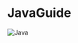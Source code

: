 # JavaGuide

![Java](https://user-images.githubusercontent.com/17539174/61520599-2c0a9d00-aa41-11e9-9e47-d50e2b96aede.png)
